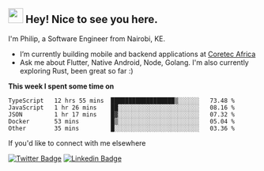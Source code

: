 <h2><img src="https://slackmojis.com/emojis/3643-cool-doge/download" width="30"/> Hey! Nice to see you here.</h2>

<p>I'm Philip, a Software Engineer from Nairobi, KE. 

- I’m currently building mobile and backend applications at [Coretec Africa](https://coretecafrica.com/)</br>
- Ask me about Flutter, Native Android, Node, Golang. I'm also currently exploring Rust, been great so far :)</p>

**This week I spent some time on**
<!--START_SECTION:waka-->

```text
TypeScript   12 hrs 55 mins  ██████████████████▒░░░░░░   73.48 %
JavaScript   1 hr 26 mins    ██░░░░░░░░░░░░░░░░░░░░░░░   08.16 %
JSON         1 hr 17 mins    █▓░░░░░░░░░░░░░░░░░░░░░░░   07.32 %
Docker       53 mins         █▒░░░░░░░░░░░░░░░░░░░░░░░   05.04 %
Other        35 mins         █░░░░░░░░░░░░░░░░░░░░░░░░   03.36 %
```

<!--END_SECTION:waka-->

If you'd like to connect with me elsewhere

[![Twitter Badge](https://img.shields.io/badge/-Twitter-1ca0f1?style=flat-square&labelColor=1ca0f1&logo=twitter&logoColor=white&link=https://twitter.com/_diogorodrigues)](https://twitter.com/kimathiphil)  [![Linkedin Badge](https://img.shields.io/badge/-LinkedIn-blue?style=flat-square&logo=Linkedin&logoColor=white&link=https://www.linkedin.com/in/philip-kimathi-2604a9114/)](https://www.linkedin.com/in/philip-kimathi-2604a9114/)
